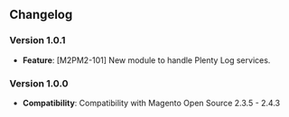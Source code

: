## Changelog

### Version 1.0.1
- **Feature**: [M2PM2-101] New module to handle Plenty Log services.

### Version 1.0.0
- **Compatibility**: Compatibility with Magento Open Source 2.3.5 - 2.4.3
